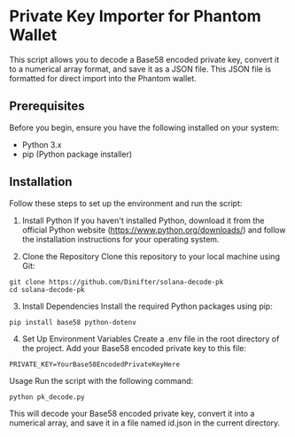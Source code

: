 # Private Key Importer for Phantom Wallet

This script allows you to decode a Base58 encoded private key, convert it to a numerical array format, and save it as a JSON file. This JSON file is formatted for direct import into the Phantom wallet.

## Prerequisites

Before you begin, ensure you have the following installed on your system:
- Python 3.x
- pip (Python package installer)


## Installation

Follow these steps to set up the environment and run the script:

1. Install Python
If you haven't installed Python, download it from the official Python website (https://www.python.org/downloads/) and follow the installation instructions for your operating system.

2. Clone the Repository
Clone this repository to your local machine using Git:

```
git clone https://github.com/Dinifter/solana-decode-pk
cd solana-decode-pk
```

3. Install Dependencies
Install the required Python packages using pip:

```
pip install base58 python-dotenv
```

4. Set Up Environment Variables
Create a .env file in the root directory of the project. Add your Base58 encoded private key to this file:

```
PRIVATE_KEY=YourBase58EncodedPrivateKeyHere
```

Usage
Run the script with the following command:

```
python pk_decode.py
```

This will decode your Base58 encoded private key, convert it into a numerical array, and save it in a file named id.json in the current directory.
